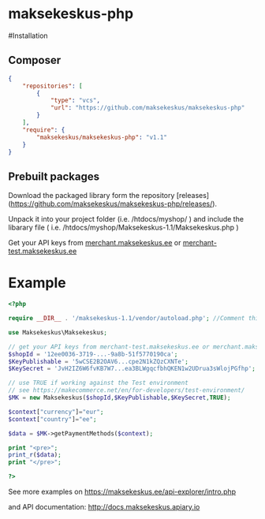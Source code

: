 maksekeskus-php
===============

#Installation

## Composer

``` json
{
    "repositories": [
        {
            "type": "vcs",
            "url": "https://github.com/maksekeskus/maksekeskus-php"
        }
    ],
    "require": {
        "maksekeskus/maksekeskus-php": "v1.1"
    }
}
```

## Prebuilt packages

Download the packaged library form the repository [releases]
(https://github.com/maksekeskus/maksekeskus-php/releases/).

Unpack it into your project folder (i.e. /htdocs/myshop/ )
and include the libarary file ( i.e. /htdocs/myshop/Maksekeskus-1.1/Maksekeskus.php )

Get your API keys from [merchant.maksekeskus.ee](https://merchant.maksekeskus.ee) or [merchant-test.maksekeskus.ee](https://merchant-test.maksekeskus.ee)

# Example

``` php
<?php

require __DIR__ . '/maksekeskus-1.1/vendor/autoload.php'; //Comment this line out if you are using Composer to build your project

use Maksekeskus\Maksekeskus;

// get your API keys from merchant-test.maksekeskus.ee or merchant.maksekeskus.ee
$shopId = '12ee0036-3719-...-9a8b-51f5770190ca';
$KeyPublishable = '5wCSE2B2OAV6...cpe2N1kZQzCXNTe';
$KeySecret = 'JvH2IZ6W6fvKB7W7...ea3BLWgqcfbhQKEN1w2UDrua3sWlojPGfhp';

// use TRUE if working against the Test environment
// see https://makecommerce.net/en/for-developers/test-environment/
$MK = new Maksekeskus($shopId,$KeyPublishable,$KeySecret,TRUE);

$context["currency"]="eur";
$context["country"]="ee";

$data = $MK->getPaymentMethods($context);

print "<pre>";
print_r($data);
print "</pre>";

?>
```

See more examples on https://maksekeskus.ee/api-explorer/intro.php 

and API documentation: http://docs.maksekeskus.apiary.io 

